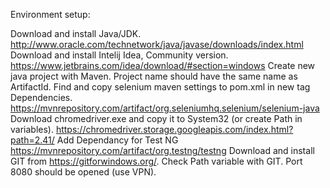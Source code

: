 Environment setup:

Download and install Java/JDK. http://www.oracle.com/technetwork/java/javase/downloads/index.html
Download and install Intelij Idea, Community version. https://www.jetbrains.com/idea/download/#section=windows
Create new java project with Maven. Project name should have the same name as ArtifactId.
Find and copy selenium maven settings to pom.xml in new tag Dependencies. https://mvnrepository.com/artifact/org.seleniumhq.selenium/selenium-java
Download chromedriver.exe and copy it to System32 (or create Path in variables). https://chromedriver.storage.googleapis.com/index.html?path=2.41/
Add Dependancy for Test NG https://mvnrepository.com/artifact/org.testng/testng
Download and install GIT from https://gitforwindows.org/. Check Path variable with GIT.
Port 8080 should be opened (use VPN).